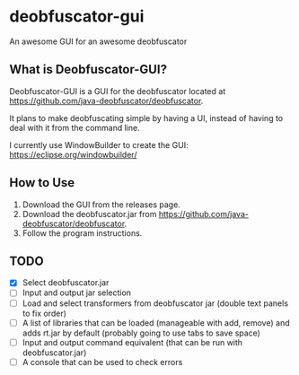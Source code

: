 # deobfuscator-gui
An awesome GUI for an awesome deobfuscator

## What is Deobfuscator-GUI?
Deobfuscator-GUI is a GUI for the deobfuscator located at https://github.com/java-deobfuscator/deobfuscator.

It plans to make deobfuscating simple by having a UI, instead of having to deal with it from the command line.

I currently use WindowBuilder to create the GUI: https://eclipse.org/windowbuilder/

## How to Use 
1. Download the GUI from the releases page.
2. Download the deobfuscator.jar from https://github.com/java-deobfuscator/deobfuscator.
3. Follow the program instructions.

## TODO
- [x] Select deobfuscator.jar
- [ ] Input and output jar selection
- [ ] Load and select transformers from deobfuscator jar (double text panels to fix order)
- [ ] A list of libraries that can be loaded (manageable with add, remove) and adds rt.jar by default (probably going to use tabs to save space)
- [ ] Input and output command equivalent (that can be run with deobfuscator.jar)
- [ ] A console that can be used to check errors
